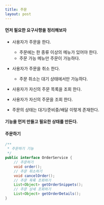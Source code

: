 ```yaml
---
title: 주문
layout: post
---
```


#### 먼저 필요한 요구사항을 정리해보자
- 사용자가 주문을 한다.
  - 주문에는 한 종류 이상의 메뉴가 있어야 한다.  
  - 주문 가능 메뉴만 주문이 가능하다.  
    
- 사용자가 주문을 취소 한다.
  - 주문 취소는 대기 상태에서만 가능하다.

- 사용자가 자신의 주문 목록을 조회 한다.
- 사용자가 자신의 주문을 조회 한다.
- 주문의 상태는 대기/준비중/배달 이렇게 존재한다.

#### 기능을 먼저 만들고 필요한 상태를 만든다.
#### 주문하기
```java
/**
 * 주문하기 기능
 */
public interface OrderService {
    // 주문하기
    void order();
    // 주문 취소하기
    void cancelOrder();
    // 주문 목록 조회하기
    List<Object> getOrderSnippets();
    // 주문 상세 조회하기
    List<Object> getOrderDetails();
}
```

[comment]: <> (##### 주문 생성)
[comment]: <> (```java)
[comment]: <> (public class Order {)
[comment]: <> (    public Order&#40;&#41; {)
[comment]: <> (    })
[comment]: <> (})
[comment]: <> (```)
[comment]: <> (주문이 생성되기 위해 주문자, 주문 상품 목록, 배송 정보가 필요하다.  )
[comment]: <> (```java)
[comment]: <> (public class Order {)
[comment]: <> (    public Order&#40;Orderer orderer, List<OrderItem> orderItems, ShippingInfo shippingInfo&#41; {)
[comment]: <> (    })
[comment]: <> (})
[comment]: <> (```)
[comment]: <> (주문이 생성되면 주문 상태가 대기로 되어야한다.  )
[comment]: <> (주문 도메인의 필요 항목은 주문 상태, 주문 항목, 주문자, 배송 정보가 있을 것이다.  )
